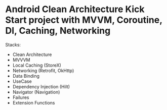 # Android Clean Architecture Kick Start project with MVVM, Coroutine, DI, Caching, Networking


Stacks:
* Clean Architecture
* MVVVM
* Local Caching (StoreX)
* Networking (Retrofit, OkHttp)
* Data Binding
* UseCase
* Dependency Injection (Hilt)
* Navigator (Navigation)
* Failures
* Extension Functions
